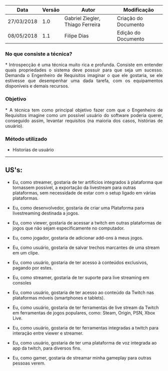 |Data|Versão|Autor|Modificação|
|----|----|---|----|
|27/03/2018|1.0|Gabriel Ziegler, Thiago Ferreira|Criação do Documento|
|08/05/2018|1.1|Filipe Dias|Edição do Documento|

### No que consiste a técnica? 

<p align="justify">
* Introspecção é uma técnica muito rica e profunda. Consiste em entender quais propriedades o sistema deve possuir para que seja um sucesso. Demanda o Engenheiro de Requisitos imaginar o que ele gostaria, se ele estivesse que desempenhar uma dada tarefa, com os equipamentos disponíveis e demais recursos. 
</p>

### Objetivo

<p align="justify">
* A técnica tem como principal objetivo fazer com que o Engenheiro de Requisitos imagine como um possível usuário do software poderia querer, conseguido assim, levantar requisitos (na maioria dos casos, histórias de usuário). 
</p>

### Método utilizado

* Historias de usuário
_____________________________

## US's: 
* Eu, como streamer, gostaria de ter artifícios integrados à plataforma que tornassem possível, a exportação da livestream para outras plataformas, sem necessidade de estar com o setup ligado em várias plataformas.

* Eu, como desenvolvedor, gostaria de criar uma  Plataforma para livestreaming destinada a jogos.

* Eu, como viewer, gostaria de acessar a twitch em outras plataformas de jogos que não sejam especificamente no computador.

* Eu, como jogador, gostaria de adicionar add-ons à meus jogos.

* Eu, como usuário, gostaria de salvar trechos marcantes de uma stream em um clipe.

* Eu, como  usuário, gostaria de ter acesso à conteúdos exclusivos, pagando por estes.

* Eu, como streamer, gostaria de ter suporte para live streaming em consoles

* Eu, como usuário, gostaria de ter acesso ao conteúdo da Twitch nas plataformas móveis (smartphones e tablets).

* Eu, como usuário, gostaria de ter ferramentas de live stream da Twitch em ferramentas de jogos populares, como: Steam, Origin, PSN, Xbox Live.

* Eu, como usuário, gostaria de ter ferramentas integradas a twitch para interação entre viewer e streamer.

* Eu, como usuário, gostaria de ter uma plataforma de voz integrada ao app da twitch, para diversos fins.

* Eu, como gamer, gostaria de streamar minha gameplay para outras pessoas verem.

